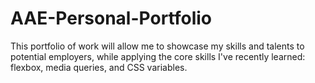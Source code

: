 # AAE-Personal-Portfolio
This portfolio of work will allow me to showcase my skills and talents to potential employers, while applying the core skills I've recently learned: flexbox, media queries, and CSS variables.
